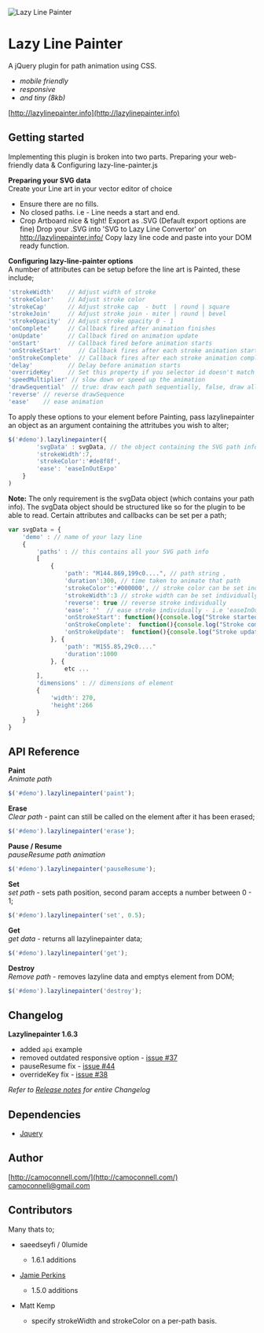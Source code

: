 ![Lazy Line Painter](http://lazylinepainter.info/banner.png)

Lazy Line Painter
=================

A jQuery plugin for path animation using CSS.
- *mobile friendly*
- *responsive*
- *and tiny (8kb)*

[http://lazylinepainter.info](http://lazylinepainter.info) <br>

## Getting started
Implementing this plugin is broken into two parts.
Preparing your web-friendly data & Configuring lazy-line-painter.js


**Preparing your SVG data** <br>
Create your Line art in your vector editor of choice
- Ensure there are no fills.
- No closed paths. i.e - Line needs a start and end.
- Crop Artboard nice & tight!
Export as .SVG (Default export options are fine)
Drop your .SVG into 'SVG to Lazy Line Convertor' on http://lazylinepainter.info/
Copy lazy line code and paste into your DOM ready function.


**Configuring lazy-line-painter options** <br>
A number of attributes can be setup before the line art is Painted,
these include;
```js
'strokeWidth'    // Adjust width of stroke
'strokeColor'    // Adjust stroke color
'strokeCap'      // Adjust stroke cap  - butt  | round | square
'strokeJoin'     // Adjust stroke join - miter | round | bevel
'strokeOpacity'  // Adjust stroke opacity 0 - 1
'onComplete'     // Callback fired after animation finishes
'onUpdate'		 // Callback fired on animation update
'onStart'        // Callback fired before animation starts
'onStrokeStart'		// Callback fires after each stroke animation starts
'onStrokeComplete'	// Callback fires after each stroke animation completes
'delay'          // Delay before animation starts
'overrideKey'    // Set this property if you selector id doesn't match the key referencing your path data value within svgData.
'speedMultiplier' // slow down or speed up the animation
'drawSequential'  // true: draw each path sequentially, false, draw all at once
'reverse' // reverse drawSequence
'ease'    // ease animation
```

To apply these options to your element before Painting, pass lazylinepainter an object as an argument containing the attritubes you wish to alter;
```js
$('#demo').lazylinepainter({
    	'svgData' : svgData, // the object containing the SVG path info
		'strokeWidth':7,
		'strokeColor':'#de8f8f',
		'ease': 'easeInOutExpo'
	}
)
```
**Note:** The only requirement is the svgData object (which contains your path info).
The svgData object should be structured like so for the plugin to be able to read.
Certain attributes and callbacks can be set per a path;

```js
var svgData = {
	'demo' : // name of your lazy line
	{
		'paths' : // this contains all your SVG path info
		[
			{
				'path': "M144.869,199c0....", // path string ,
			    'duration':300, // time taken to animate that path
			    'strokeColor':'#000000', // stroke color can be set individually
			    'strokeWidth':3 // stroke width can be set individually
			    'reverse': true	// reverse stroke individually
			    'ease': ''	// ease stroke individually - i.e 'easeInOutExpo', 'easeOutBounce'
			    'onStrokeStart': function(){console.log("Stroke started")}	// Callback fires after the stroke animation starts
			    'onStrokeComplete':  function(){console.log("Stroke completed")}	// Callback fires after the stroke
			    'onStrokeUpdate':  function(){console.log("Stroke update")}	// Callback fires during the stroke animation
			}, {
				'path': "M155.85,29c0...."
			    'duration':1000
			}, {
				etc ...
		],
		'dimensions' : // dimensions of element
		{
			'width': 270,
			'height':266
		}
	}
}
```

## API Reference

**Paint** <br>
*Animate path* <br>
```js
$('#demo').lazylinepainter('paint');
```

**Erase** <br>
*Clear path* - paint can still be called on the element after it has been erased; <br>
```js
$('#demo').lazylinepainter('erase');
```

**Pause / Resume** <br>
*pauseResume path animation* <br>
```js
$('#demo').lazylinepainter('pauseResume');
```

**Set** <br>
*set path* - sets path position, second param accepts a number between 0 - 1; <br>
```js
$('#demo').lazylinepainter('set', 0.5);
```

**Get** <br>
*get data* - returns all lazylinepainter data; <br>
```js
$('#demo').lazylinepainter('get');
```

**Destroy** <br>
*Remove path* - removes lazyline data and emptys element from DOM; <br>
```js
$('#demo').lazylinepainter('destroy');
```


## Changelog

**Lazylinepainter 1.6.3**
- added `api` example
- removed outdated responsive option - [issue #37](https://github.com/camoconnell/lazy-line-painter/issues/37)
- pauseResume fix - [issue #44](https://github.com/camoconnell/lazy-line-painter/issues/44)
- overrideKey fix - [issue #38](https://github.com/camoconnell/lazy-line-painter/issues/38)


*Refer to [Release notes](https://github.com/camoconnell/lazy-line-painter/releases) for entire Changelog*


## Dependencies
- [Jquery](http://jquery.com/)


## Author
[http://camoconnell.com/](http://camoconnell.com/) <br>
camoconnell@gmail.com



## Contributors
Many thats to; <br>

- saeedseyfi / 0lumide
  * 1.6.1 additions

- [Jamie Perkins](http://inorganik.github.io)
  * 1.5.0 additions

- Matt Kemp
  * specify strokeWidth and strokeColor on a per-path basis.